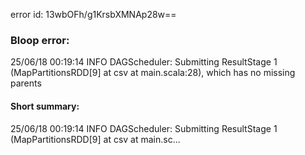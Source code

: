 error id: 13wbOFh/g1KrsbXMNAp28w==
### Bloop error:

25/06/18 00:19:14 INFO DAGScheduler: Submitting ResultStage 1 (MapPartitionsRDD[9] at csv at main.scala:28), which has no missing parents
#### Short summary: 

25/06/18 00:19:14 INFO DAGScheduler: Submitting ResultStage 1 (MapPartitionsRDD[9] at csv at main.sc...